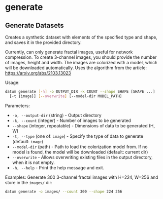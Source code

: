 generate
========

## Generate Datasets

Creates a synthetic dataset with elements of the specified type and shape,
and saves it in the provided directory.

Currently, can only generate fractal images, useful for network compression.
To create 3-channel images, you should provide the number of images, height and width.
The images are colorized with a model, which will be downloaded automatically.
Uses the algorithm from the article: <https://arxiv.org/abs/2103.13023>

Usage:

``` bash
datum generate [-h] -o OUTPUT_DIR -k COUNT --shape SHAPE [SHAPE ...]
  [-t {image}] [--overwrite] [--model-dir MODEL_PATH]
```

Parameters:
- `-o, --output-dir` (string) - Output directory
- `-k, --count` (integer) - Number of images to be generated
- `--shape` (integer, repeatable) - Dimensions of data to be generated (H, W)
- `-t, --type` (one of: `image`) - Specify the type of data to generate (default: `image`)
- `--model-dir` (path) - Path to load the colorization model from.
  If no model is found, the model will be downloaded (default: current dir)
- `--overwrite` - Allows overwriting existing files in the output directory,
  when it is not empty.
- `-h, --help` - Print the help message and exit.

Examples:
Generate 300 3-channel fractal images with H=224, W=256 and store in the `images/` dir:
```bash
datum generate -o images/ --count 300 --shape 224 256
```

